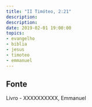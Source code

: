 ```yaml
---
title: "II Timóteo, 2:21"
description: 
description: 
date: 2019-02-01 19:00:00
topics: 
- evangelho
- biblia
- jesus
- timoteo
- emmanuel
---
```




## Fonte
Livro - XXXXXXXXXX, Emmanuel
